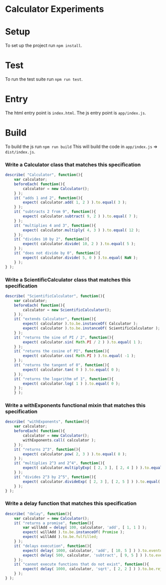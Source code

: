 # Calculator Experiments

# Setup
To set up the project run `npm install`.

# Test
To run the test suite run `npm run test`.

# Entry
The html entry point is `index.html`.
The js entry point is `app/index.js`.

# Build
To build the js run `npm run build`
This will build the code in `app/index.js` => `dist/index.js`.

### Write a Calculator class that matches this specification
```javascript
describe( "Calculator", function(){
    var calculator;
    beforeEach( function(){
        calculator = new Calculator();
    } );
    it( "adds 1 and 2", function(){
        expect( calculator.add( 1, 2 ) ).to.equal( 3 );
    } );
    it( "subtracts 2 from 9", function(){
        expect( calculator.subtract( 9, 2 ) ).to.equal( 7 );
    } );
    it( "multiplies 4 and 3", function(){
        expect( calculator.multiply( 4, 3 ) ).to.equal( 12 );
    } );
    it( "divides 10 by 2", function(){
        expect( calculator.divide( 10, 2 ) ).to.equal( 5 );
    } );
    it( "does not divide by 0", function(){
        expect( calculator.divide( 5, 0 ) ).to.equal( NaN );
    } );
} );
```

### Write a ScientificCalculator class that matches this specification
```javascript
describe( "ScientificCalculator", function(){
    var calculator;
    beforeEach( function(){
        calculator = new ScientificCalculator();
    } );
    it( "extends Calculator", function(){
        expect( calculator ).to.be.instanceOf( Calculator );
        expect( calculator ).to.be.instanceOf( ScientificCalculator );
    } );
    it( "returns the sine of PI / 2", function(){
        expect( calculator.sin( Math.PI / 2 ) ).to.equal( 1 );
    } );
    it( "returns the cosine of PI", function(){
        expect( calculator.cos( Math.PI ) ).to.equal( -1 );
    } );
    it( "returns the tangent of 0", function(){
        expect( calculator.tan( 0 ) ).to.equal( 0 );
    } );
    it( "returns the logarithm of 1", function(){
        expect( calculator.log( 1 ) ).to.equal( 0 );
    } );
    } );
```

### Write a withExponents functional mixin that matches this specification
```javascript
describe( "withExponents", function(){
    var calculator;
    beforeEach( function(){
        calculator = new Calculator();
        withExponents.call( calculator );
    } );
    it( "returns 2^3", function(){
        expect( calculator.pow( 2, 3 ) ).to.equal( 8 );
    } );
    it( "multiplies 2^3 and 2^4", function(){
        expect( calculator.multiplyExp( [ 2, 3 ], [ 2, 4 ] ) ).to.equal( 128 );
    } );
    it( "divides 2^3 by 2^5", function(){
        expect( calculator.divideExp( [ 2, 3 ], [ 2, 5 ] ) ).to.equal( 0.25 );
    } );
} );
```
### Write a delay function that matches this specification
```javascript
describe( "delay", function(){
    var calculator = new Calculator();
    it( "returns a promise", function(){
        var willAdd = delay( 100, calculator, 'add', [ 1, 1 ] );
        expect( willAdd ).to.be.instanceOf( Promise );
        expect( willAdd ).to.be.fulfilled;
    } );
    it( "delays execution", function(){
        expect( delay( 1000, calculator, 'add', [ 10, 5 ] ) ).to.eventually.equal( 15 );
        expect( delay( 500, calculator, 'subtract', [ 9, 5 ] ) ).to.eventually.equal( 4 );
    } );
    it( "cannot execute functions that do not exist", function(){
        expect( delay( 1000, calculator, 'sqrt', [ 2, 2 ] ) ).to.be.rejected;
    } );
} );
```